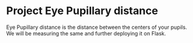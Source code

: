 <h1>Project Eye Pupillary distance </h1>  
Eye Pupillary distance is the distance between the centers of your pupils.  We will be measuring the same and further deploying it on Flask.  
